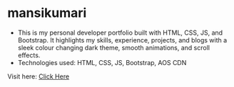 # mansikumari
- This is my personal developer portfolio built with HTML, CSS, JS, and Bootstrap. It highlights my skills, experience, projects, and blogs with a sleek colour changing dark theme, smooth animations, and scroll effects.
- Technologies used: HTML, CSS, JS, Bootstrap, AOS CDN

Visit here: [Click Here](https://mak2506.github.io/mansikumari/)

